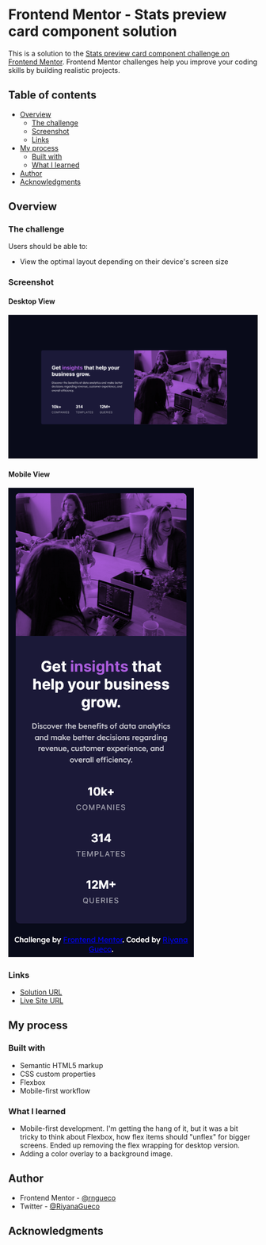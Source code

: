 # Frontend Mentor - Stats preview card component solution

This is a solution to the [Stats preview card component challenge on Frontend Mentor](https://www.frontendmentor.io/challenges/stats-preview-card-component-8JqbgoU62). Frontend Mentor challenges help you improve your coding skills by building realistic projects. 

## Table of contents

- [Overview](#overview)
  - [The challenge](#the-challenge)
  - [Screenshot](#screenshot)
  - [Links](#links)
- [My process](#my-process)
  - [Built with](#built-with)
  - [What I learned](#what-i-learned)
- [Author](#author)
- [Acknowledgments](#acknowledgments)

## Overview

### The challenge

Users should be able to:

- View the optimal layout depending on their device's screen size

### Screenshot

#### Desktop View

![](images/screenshot-desktop.png)

#### Mobile View

![](images/screenshot-mobile.png)

### Links

- [Solution URL](https://www.frontendmentor.io/solutions/stats-preview-card-component-using-css-flexbox-jOXbIxBxh)
- [Live Site URL](https://stats-preview-card-component-rngueco.vercel.app/)

## My process

### Built with

- Semantic HTML5 markup
- CSS custom properties
- Flexbox
- Mobile-first workflow

### What I learned

- Mobile-first development. I'm getting the hang of it, but it was a bit tricky to think about Flexbox, how flex items should "unflex" for bigger screens. Ended up removing the flex wrapping for desktop version.
- Adding a color overlay to a background image.

## Author

- Frontend Mentor - [@rngueco](https://www.frontendmentor.io/profile/rngueco)
- Twitter - [@RiyanaGueco](https://www.twitter.com/RiyanaGueco)

## Acknowledgments